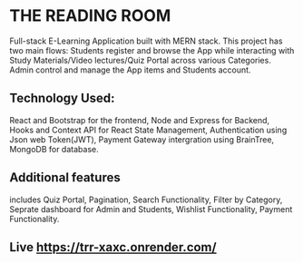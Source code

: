 # THE READING ROOM
Full-stack E-Learning Application built with MERN stack. This project has two main flows: Students register and browse the App while interacting with Study Materials/Video lectures/Quiz Portal across various Categories.
Admin control and manage the App items and Students account.
## Technology Used:
React and Bootstrap for the frontend, Node and Express for Backend, Hooks and Context
API for React State Management, Authentication using Json web Token(JWT), Payment Gateway intergration
using BrainTree, MongoDB for database.
## Additional features
includes Quiz Portal, Pagination, Search Functionality, Filter by Category, Seprate dashboard
for Admin and Students, Wishlist Functionality, Payment Functionality.
## Live https://trr-xaxc.onrender.com/
